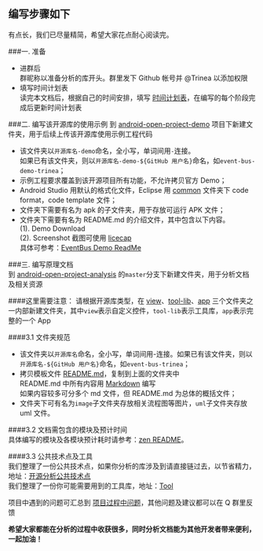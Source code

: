 编写步骤如下
---------
有点长，我们已尽量精简，希望大家花点耐心阅读完。  

###一. 准备
- 进群后  
群昵称以准备分析的库开头。群里发下 Github 帐号并 @Trinea 以添加权限  
- 填写时间计划表  
读完本文档后，根据自己的时间安排，填写 [时间计划表](./schedule.md)，在编写的每个阶段完成后更新时间计划表 

###二. 编写该开源库的使用示例
到 [android-open-project-demo](https://github.com/aosp-exchange-group/android-open-project-demo) 项目下新建文件夹，用于后续上传该开源库使用示例工程代码  
- 该文件夹以`开源库名-demo`命名，全小写，单词间用`-`连接。  
如果已有该文件夹，则以`开源库名-demo-${GitHub 用户名}`命名，如`event-bus-demo-trinea`；  
- 示例工程要求覆盖到该开源项目所有功能，不允许拷贝官方 Demo；  
- Android Studio 用默认的格式化文件，Eclipse 用 [common](https://github.com/aosp-exchange-group/android-open-project-demo/tree/master/common) 文件夹下 code format，code template 文件；  
- 文件夹下需要有名为 apk 的子文件夹，用于存放可运行 APK 文件；  
- 文件夹下需要有名为 README.md 的介绍文件，其中包含以下内容。  
(1). Demo Download  
(2). Screenshot 截图可使用 [licecap](http://www.cockos.com/licecap/)  
具体可参考：[EventBus Demo ReadMe](https://github.com/android-cn/android-open-project-demo/tree/master/event-bus-demo)  
  
###三. 编写原理文档  
到 [android-open-project-analysis](../../../) 的`master`分支下新建文件夹，用于分析文档及相关资源  

####这里需要注意：
请根据开源库类型，在 [view](../view)、[tool-lib](../tool-lib)、[app](../app) 三个文件夹之一内部新建文件夹，其中`view`表示自定义控件，`tool-lib`表示工具库，`app`表示完整的一个 App  

####3.1 文件夹规范  
- 该文件夹以`开源库名`命名，全小写，单词间用-连接。如果已有该文件夹，则以`开源库名-${GitHub 用户名}`命名，如`event-bus-trinea`；  
- 拷贝模板文件 [README.md](./README.md)，复制到上面的文件夹中  
README.md 中所有内容用 [Markdown](./tool#1-markdown) 编写  
如果内容较多可分多个 md 文件，但 README.md 为总体的概括文件；  
- 文件夹下可有名为`image`子文件夹存放相关流程图等图片，`uml`子文件夹存放 uml 文件。  

####3.2 文档需包含的模块及预计时间  
具体编写的模块及各模块预计耗时请参考：[zen README](./README.md)。  

####3.3 公共技术点及工具  
我们整理了一份公共技术点，如果你分析的库涉及到请直接链过去，以节省精力，地址：[开源分析公共技术点](../tech)  
我们整理了一份你可能需要用到的工具库，地址：[Tool](./tool/README.md)   

项目中遇到的问题可汇总到 [项目过程中问题](./problem.md)，其他问题及建议都可以在 Q 群里反馈  

**希望大家都能在分析的过程中收获很多，同时分析文档能为其他开发者带来便利，一起加油！**   
